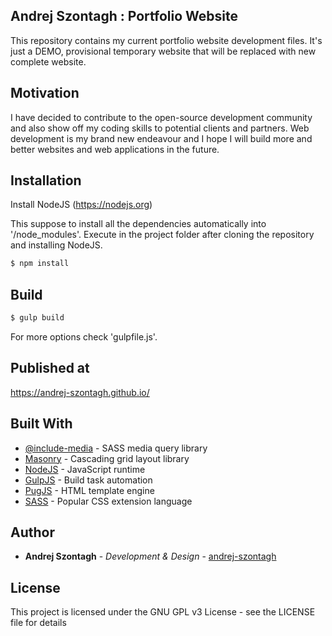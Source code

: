 
## Andrej Szontagh : Portfolio Website

This repository contains my current portfolio website development files.
It's just a DEMO, provisional temporary website that will be replaced with new complete website.

## Motivation

I have decided to contribute to the open-source development community and also show off my coding skills to potential clients and partners. Web development is my brand new endeavour and I hope I will build more and better websites and web applications in the future.

## Installation

Install NodeJS (https://nodejs.org)

This suppose to install all the dependencies automatically into '/node_modules'.
Execute in the project folder after cloning the repository and installing NodeJS.

```bash
$ npm install
```

## Build

```bash
$ gulp build
```

For more options check 'gulpfile.js'.

## Published at

https://andrej-szontagh.github.io/

## Built With

* [@include-media](https://include-media.com/) - SASS media query library
* [Masonry](https://masonry.desandro.com/) - Cascading grid layout library
* [NodeJS](https://nodejs.org) - JavaScript runtime
* [GulpJS](https://gulpjs.com/) - Build task automation
* [PugJS](https://pugjs.org) - HTML template engine
* [SASS](https://sass-lang.com/) - Popular CSS extension language

## Author

* **Andrej Szontagh** - *Development & Design* - [andrej-szontagh](https://github.com/andrej-szontagh)

## License

This project is licensed under the GNU GPL v3 License - see the LICENSE file for details
